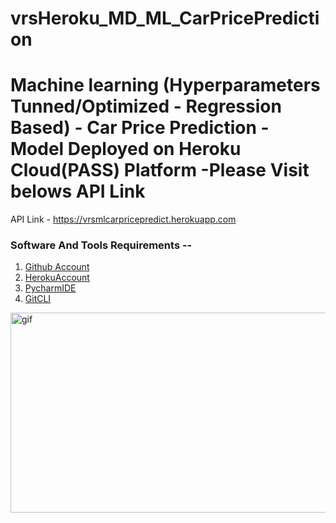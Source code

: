 # vrsHeroku_MD_ML_CarPricePrediction
# Machine learning (Hyperparameters Tunned/Optimized - Regression Based) - Car Price Prediction - Model Deployed on Heroku Cloud(PASS) Platform -Please Visit belows API Link
API Link - https://vrsmlcarpricepredict.herokuapp.com

### Software And Tools Requirements --
1. [Github Account](https://github.com)
2. [HerokuAccount](https://heroku.com)
3. [PycharmIDE](//https://www.jetbrains.com/)
4. [GitCLI](https://git-scm.com/book/en/v2/Getting-Started-The-Command-Line)
<p><img align="right" alt="gif" src="https://github.com/VijayShinde1996/vrsHeroku-GitActions-Docker-MD_ML_CarPricePrediction/blob/main/Vechile_Price.gif" width="1500" height="320" /></p>
